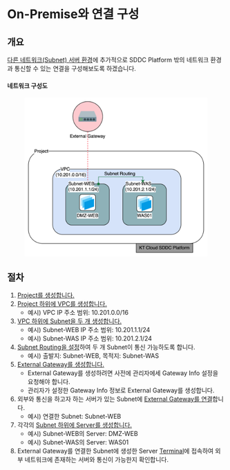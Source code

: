 # On-Premise와 연결 구성

## 개요

[다른 네트워크(Subnet) 서버 환경](subnet.md)에 추가적으로 SDDC Platform 밖의 네트워크 환경과 통신할 수 있는 연결을 구성해보도록 하겠습니다.

#### 네트워크 구성도

<figure><img src="../.gitbook/assets/image (99).png" alt=""><figcaption></figcaption></figure>



## 절차

1. [Project를 생성합니다.](../common/project.md#project-4)
2. [Project 하위에 VPC를 생성합니다.](../network/vic.md#vpc-1)
   * 예시) VPC IP 주소 범위: 10.201.0.0/16
3. [VPC 하위에 Subnet을 두 개 생성합니다.](../network/subnet.md#subnet-1)
   * 예시) Subnet-WEB IP 주소 범위: 10.201.1.1/24
   * 예시) Subnet-WAS IP 주소 범위: 10.201.2.1/24&#x20;
4. [Subnet Routing을 설정](../network/routing/subnet-routing.md#subnet-routing-1)하여 두 개 Subnet이 통신 가능하도록 합니다.
   * 예시) 출발지: Subnet-WEB, 목적지: Subnet-WAS
5. [External Gateway를 생성합니다.](../network/gateway.md#external-gateway-1)
   * External Gateway를 생성하려면 사전에 관리자에세 Gateway Info 설정을 요청해야 합니다.
   * 관리자가 설정한 Gateway Info 정보로 External Gateway를 생성합니다.
6. 외부와 통신을 하고자 하는 서버가 있는 Subnet에 [External Gateway를 연결](../network/routing/gateway-routing.md#external-gateway-1)합니다.
   * 예시) 연결한 Subnet: Subnet-WEB
7. 각각의 [Subnet 하위에 Server를 생성합니다.](../compute/server.md#server-2)
   * 예시) Subnet-WEB의 Server: DMZ-WEB
   * 예시) Subnet-WAS의 Server: WAS01
8. External Gateway를 연결한 Subnet에 생성한 Server [Terminal](../compute/server.md#server-terminal)에 접속하여 외부 네트워크에 존재하는 서버와 통신이 가능한지 확인합니다.

